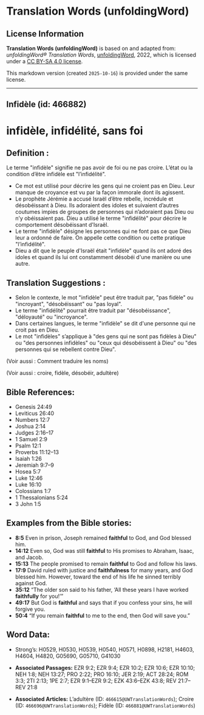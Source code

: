 # Translation Words (unfoldingWord)

## License Information

**Translation Words (unfoldingWord)** is based on and adapted from: _unfoldingWord® Translation Words_, [unfoldingWord](https://unfoldingword.org/utw), 2022, which is licensed under a [CC BY-SA 4.0 license](https://creativecommons.org/licenses/by-sa/4.0/legalcode.en).

This markdown version (created `2025-10-16`) is provided under the same license.



--------------------------------

## Infidèle (id: 466882)

infidèle, infidélité, sans foi
==============================

Definition :
------------

Le terme "infidèle" signifie ne pas avoir de foi ou ne pas croire. L’état ou la condition d’être infidèle est "l’infidélité".

* Ce mot est utilisé pour décrire les gens qui ne croient pas en Dieu. Leur manque de croyance est vu par la façon immorale dont ils agissent.
* Le prophète Jérémie a accusé Israël d’être rebelle, incrédule et désobéissant à Dieu. Ils adoraient des idoles et suivaient d’autres coutumes impies de groupes de personnes qui n’adoraient pas Dieu ou n’y obéissaient pas. Dieu a utilisé le terme "infidélité" pour décrire le comportement désobéissant d'Israël.
* Le terme "infidèle" désigne les personnes qui ne font pas ce que Dieu leur a ordonné de faire. On appelle cette condition ou cette pratique "l’infidélité".
* Dieu a dit que le peuple d'Israël était "infidèle" quand ils ont adoré des idoles et quand ils lui ont constamment désobéi d'une manière ou une autre.

Translation Suggestions :
-------------------------

* Selon le contexte, le mot "infidèle" peut être traduit par, "pas fidèle" ou "incroyant", "désobéissant" ou "pas loyal".
* Le terme "infidélité" pourrait être traduit par "désobéissance", "déloyauté" ou "incroyance".
* Dans certaines langues, le terme "infidèle" se dit d'une personne qui ne croit pas en Dieu.
* Le mot "infidèles" s’applique à "des gens qui ne sont pas fidèles à Dieu" ou "des personnes infidèles" ou "ceux qui désobéissent à Dieu" ou "des personnes qui se rebellent contre Dieu".

(Voir aussi : Comment traduire les noms)

(Voir aussi : croire, fidèle, désobéir, adultère)

Bible References:
-----------------

* Genesis 24:49
* Leviticus 26:40
* Numbers 12:7
* Joshua 2:14
* Judges 2:16–17
* 1 Samuel 2:9
* Psalm 12:1
* Proverbs 11:12–13
* Isaiah 1:26
* Jeremiah 9:7–9
* Hosea 5:7
* Luke 12:46
* Luke 16:10
* Colossians 1:7
* 1 Thessalonians 5:24
* 3 John 1:5

Examples from the Bible stories:
--------------------------------

* **8:5** Even in prison, Joseph remained **faithful** to God, and God blessed him.
* **14:12** Even so, God was still **faithful** to His promises to Abraham, Isaac, and Jacob.
* **15:13** The people promised to remain **faithful** to God and follow his laws.
* **17:9** David ruled with justice and **faithfulness** for many years, and God blessed him. However, toward the end of his life he sinned terribly against God.
* **35:12** “The older son said to his father, ‘All these years I have worked **faithfully** for you!’”
* **49:17** But God is **faithful** and says that if you confess your sins, he will forgive you.
* **50:4** “If you remain **faithful** to me to the end, then God will save you.”

Word Data:
----------

* Strong’s: H0529, H0530, H0539, H0540, H0571, H0898, H2181, H4603, H4604, H4820, G05690, G05710, G41030

* **Associated Passages:** EZR 9:2; EZR 9:4; EZR 10:2; EZR 10:6; EZR 10:10; NEH 1:8; NEH 13:27; PRO 2:22; PRO 16:10; JER 2:19; ACT 28:24; ROM 3:3; 2TI 2:13; 1PE 2:7; EZR 9:1–EZR 9:2; EZK 43:6–EZK 43:8; REV 21:7–REV 21:8
* **Associated Articles:** L’adultère (ID: `466615@UWTranslationWords`); Croire (ID: `466696@UWTranslationWords`); Fidèle (ID: `466881@UWTranslationWords`)


